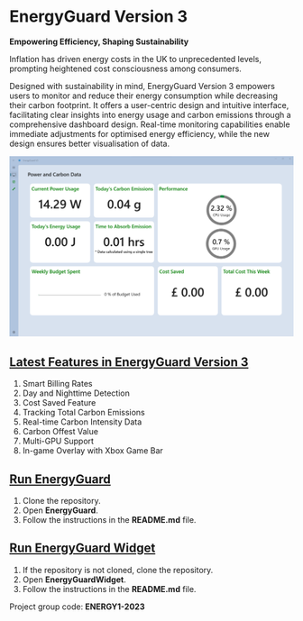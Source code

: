 # **EnergyGuard Version 3**

**Empowering Efficiency, Shaping Sustainability**

Inflation has driven energy costs in the UK to unprecedented levels, prompting heightened cost consciousness among consumers.

Designed with sustainability in mind, EnergyGuard Version 3 empowers users to monitor and reduce their energy consumption while decreasing their carbon footprint. It offers a user-centric design and intuitive interface, facilitating clear insights into energy usage and carbon emissions through a comprehensive dashboard design. Real-time monitoring capabilities enable immediate adjustments for optimised energy efficiency, while the new design ensures better visualisation of data.

![Main user interface](./EnergyGuard/docs/images/UI.png)

## <u>Latest Features in EnergyGuard Version 3</u> 

1. Smart Billing Rates
2. Day and Nighttime Detection
3. Cost Saved Feature
4. Tracking Total Carbon Emissions
5. Real-time Carbon Intensity Data
6. Carbon Offest Value
7. Multi-GPU Support
8. In-game Overlay with Xbox Game Bar

## <u>Run EnergyGuard</u>

1. Clone the repository.
2. Open **EnergyGuard**.
3. Follow the instructions in the **README.md** file.

## <u>Run EnergyGuard Widget</u>

1. If the repository is not cloned, clone the repository.
2. Open **EnergyGuardWidget**.
3. Follow the instructions in the **README.md** file.

Project group code: **ENERGY1-2023**
